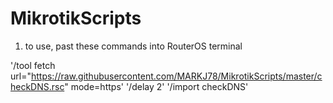 # MikrotikScripts

1.  to use, past these commands into RouterOS terminal

'/tool fetch url="https://raw.githubusercontent.com/MARKJ78/MikrotikScripts/master/checkDNS.rsc" mode=https'
'/delay 2'
'/import checkDNS'

